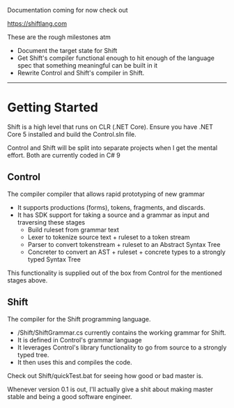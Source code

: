 Documentation coming for now check out


https://shiftlang.com

These are the rough milestones atm

* Document the target state for Shift
* Get Shift's compiler functional enough to hit enough of the language spec that something meaningful can be built in it
* Rewrite Control and Shift's compiler in Shift.

----

# Getting Started

Shift is a high level that runs on CLR (.NET Core). Ensure you have .NET Core 5 installed and build the Control.sln file.

Control and Shift will be split into separate projects when I get the mental effort. Both are currently coded in C# 9

## Control
The compiler compiler that allows rapid prototyping of new grammar
* It supports productions (forms), tokens, fragments, and discards.
* It has SDK support for taking a source and a grammar as input and traversing these stages
  * Build ruleset from grammar text   
  * Lexer to tokenize source text + ruleset to a token stream
  * Parser to convert tokenstream + ruleset to an Abstract Syntax Tree
  * Concreter to convert an AST + ruleset + concrete types to a strongly typed Syntax Tree

This functionality is supplied out of the box from Control for the mentioned stages above.

## Shift
The compiler for the Shift programming language.

* /Shift/ShiftGrammar.cs currently contains the working grammar for Shift.
* It is defined in Control's grammar language
* It leverages Control's library functionality to go from source to a strongly typed tree.
* It then uses this and compiles the code.

Check out Shift/quickTest.bat for seeing how good or bad master is.

Whenever version 0.1 is out, I'll actually give a shit about making master stable and being a good software engineer.
